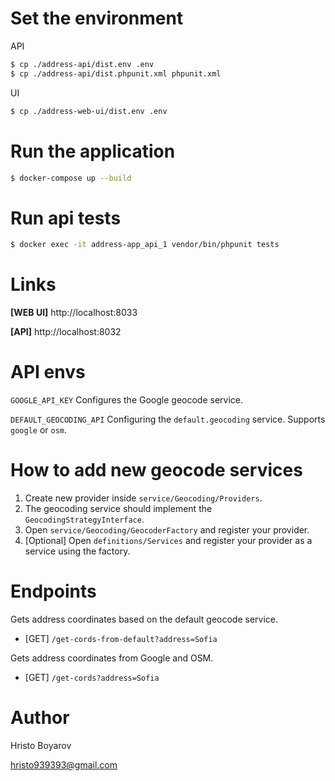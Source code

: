 # Set the environment

API
```sh
$ cp ./address-api/dist.env .env
$ cp ./address-api/dist.phpunit.xml phpunit.xml
```

UI
```sh
$ cp ./address-web-ui/dist.env .env
```

# Run the application

```sh
$ docker-compose up --build
```

# Run api tests

```sh
$ docker exec -it address-app_api_1 vendor/bin/phpunit tests
```

# Links

**[WEB UI]** http://localhost:8033

**[API]** http://localhost:8032

# API envs

`GOOGLE_API_KEY` Configures the Google geocode service.

`DEFAULT_GEOCODING_API` Configuring the `default.geocoding` service. Supports `google` or `osm`.

# How to add new geocode services
1. Create new provider inside `service/Geocoding/Providers`.
2. The geocoding service should implement the `GeocodingStrategyInterface`.
3. Open `service/Geocoding/GeocoderFactory` and register your provider.
4. [Optional] Open `definitions/Services` and register your provider as a service using the factory.  

# Endpoints

Gets address coordinates based on the default geocode service.
- [GET] `/get-cords-from-default?address=Sofia`

Gets address coordinates from Google and OSM.
- [GET] `/get-cords?address=Sofia`

# Author

Hristo Boyarov

hristo939393@gmail.com